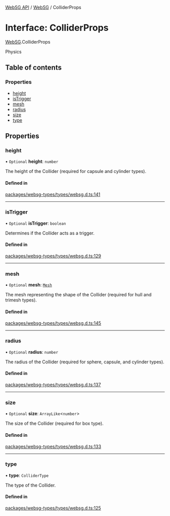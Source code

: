 [WebSG API](../README.md) / [WebSG](../modules/WebSG.md) / ColliderProps

# Interface: ColliderProps

[WebSG](../modules/WebSG.md).ColliderProps

Physics

## Table of contents

### Properties

- [height](WebSG.ColliderProps.md#height)
- [isTrigger](WebSG.ColliderProps.md#istrigger)
- [mesh](WebSG.ColliderProps.md#mesh)
- [radius](WebSG.ColliderProps.md#radius)
- [size](WebSG.ColliderProps.md#size)
- [type](WebSG.ColliderProps.md#type)

## Properties

### height

• `Optional` **height**: `number`

The height of the Collider (required for capsule and cylinder types).

#### Defined in

[packages/websg-types/types/websg.d.ts:141](https://github.com/thirdroom/thirdroom/blob/3d97b348/packages/websg-types/types/websg.d.ts#L141)

___

### isTrigger

• `Optional` **isTrigger**: `boolean`

Determines if the Collider acts as a trigger.

#### Defined in

[packages/websg-types/types/websg.d.ts:129](https://github.com/thirdroom/thirdroom/blob/3d97b348/packages/websg-types/types/websg.d.ts#L129)

___

### mesh

• `Optional` **mesh**: [`Mesh`](../classes/WebSG.Mesh.md)

The mesh representing the shape of the Collider (required for hull and trimesh types).

#### Defined in

[packages/websg-types/types/websg.d.ts:145](https://github.com/thirdroom/thirdroom/blob/3d97b348/packages/websg-types/types/websg.d.ts#L145)

___

### radius

• `Optional` **radius**: `number`

The radius of the Collider (required for sphere, capsule, and cylinder types).

#### Defined in

[packages/websg-types/types/websg.d.ts:137](https://github.com/thirdroom/thirdroom/blob/3d97b348/packages/websg-types/types/websg.d.ts#L137)

___

### size

• `Optional` **size**: `ArrayLike`<`number`\>

The size of the Collider (required for box type).

#### Defined in

[packages/websg-types/types/websg.d.ts:133](https://github.com/thirdroom/thirdroom/blob/3d97b348/packages/websg-types/types/websg.d.ts#L133)

___

### type

• **type**: `ColliderType`

The type of the Collider.

#### Defined in

[packages/websg-types/types/websg.d.ts:125](https://github.com/thirdroom/thirdroom/blob/3d97b348/packages/websg-types/types/websg.d.ts#L125)

